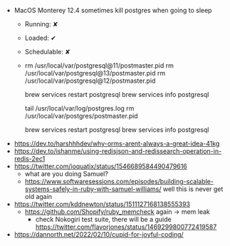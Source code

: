 - MacOS Monterey 12.4 sometimes kill postgres when going to sleep
	- Running: ✘
    - Loaded: ✔
    - Schedulable: ✘
    - rm /usr/local/var/postgresql@11/postmaster.pid
		rm /usr/local/var/postgresql@13/postmaster.pid
		rm /usr/local/var/postgresql@12/postmaster.pid
		
		brew services restart postgresql
		brew services info postgresql
		
		tail /usr/local/var/log/postgres.log
		rm /usr/local/var/postgres/postmaster.pid
		
		brew services restart postgresql
		brew services info postgresql
- https://dev.to/harshhhdev/why-orms-arent-always-a-great-idea-41kg
- https://dev.to/ishanme/using-redisjson-and-redissearch-operation-in-redis-2ec1
- https://twitter.com/ioquatix/status/1546689584490479616
	- what are you doing Samuel?
	- https://www.softwaresessions.com/episodes/building-scalable-systems-safely-in-ruby-with-samuel-williams/ well this is never get old again
- https://twitter.com/kddnewton/status/1511127168138555393
	- https://github.com/Shopify/ruby_memcheck again -> mem leak
		- check Nokogiri test suite, there will be a guide https://twitter.com/flavorjones/status/1469299800772419587
- https://dannorth.net/2022/02/10/cupid-for-joyful-coding/